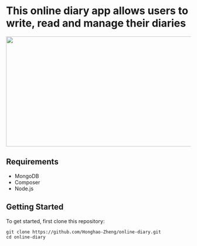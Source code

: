 # This online diary app allows users to write, read and manage their diaries

<img src="https://github.com/Honghao-Zheng/online-diary/blob/main/public/diary.png" width="600" height="300">

## Requirements

- MongoDB
- Composer
- Node.js

## Getting Started

To get started, first clone this repository:
```
git clone https://github.com/Honghao-Zheng/online-diary.git
cd online-diary
```
